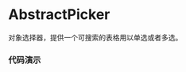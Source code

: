 # AbstractPicker

对象选择器，提供一个可搜索的表格用以单选或者多选。

### 代码演示

<AppCodebox 
  console="true"
  src="src/abstract-table-picker/demo/index" 
  title="基本用法" 
  desc="通过配置，生成一个带查询的对象选择器。" 
/>

<AppCodebox 
  console="true"
  src="src/abstract-table-picker/demo/index.input" 
  title="输入框模式" 
  desc="可通过AbstractTablePicker.InputPicker 组件来实现输入框选择模式" 
/>
